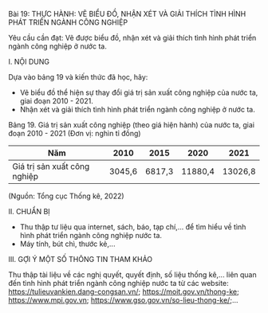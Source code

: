 Bài 19: THỰC HÀNH: VẼ BIỂU ĐỒ, NHẬN XÉT VÀ GIẢI THÍCH TÌNH HÌNH PHÁT TRIỂN NGÀNH CÔNG NGHIỆP

Yêu cầu cần đạt:
Vẽ được biểu đồ, nhận xét và giải thích tình hình phát triển ngành công nghiệp ở nước ta.

I. NỘI DUNG

Dựa vào bảng 19 và kiến thức đã học, hãy:
- Vẽ biểu đồ thể hiện sự thay đổi giá trị sản xuất công nghiệp của nước ta, giai đoạn 2010 - 2021.
- Nhận xét và giải thích tình hình phát triển ngành công nghiệp ở nước ta.

Bảng 19. Giá trị sản xuất công nghiệp (theo giá hiện hành) của nước ta, giai đoạn 2010 - 2021
(Đơn vị: nghìn tỉ đồng)

Năm | 2010 | 2015 | 2020 | 2021
--- | --- | --- | --- | ---
Giá trị sản xuất công nghiệp | 3045,6 | 6817,3 | 11880,4 | 13026,8

(Nguồn: Tổng cục Thống kê, 2022)

II. CHUẨN BỊ

- Thu thập tư liệu qua internet, sách, báo, tạp chí,... để tìm hiểu về tình hình phát triển ngành công nghiệp nước ta.
- Máy tính, bút chì, thước kẻ,...

III. GỢI Ý MỘT SỐ THÔNG TIN THAM KHẢO

Thu thập tài liệu về các nghị quyết, quyết định, số liệu thống kê,... liên quan đến tình hình phát triển ngành công nghiệp nước ta từ các website: https://tulieuvankien.dang-congsan.vn/; https://moit.gov.vn/thong-ke; https://www.mpi.gov.vn; https://www.gso.gov.vn/so-lieu-thong-ke/;...